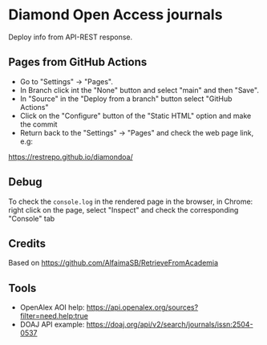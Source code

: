 # Diamond Open Access journals
Deploy info from API-REST response.

## Pages from GitHub Actions
* Go to "Settings" -> "Pages".
* In Branch click int the "None" button and select "main" and then "Save".
* In "Source" in the "Deploy from a branch" button select "GitHub Actions"
* Click on the "Configure" button of the "Static HTML" option and make the commit
* Return back to the "Settings" -> "Pages" and check the web page link, e.g:

https://restrepo.github.io/diamondoa/

## Debug
To check the `console.log` in the rendered page in the browser, in Chrome: right click on the page, select "Inspect" and check the corresponding "Console" tab

## Credits
Based on https://github.com/AlfaimaSB/RetrieveFromAcademia

## Tools
* OpenAlex AOI help: https://api.openalex.org/sources?filter=need.help:true
* DOAJ API example: https://doaj.org/api/v2/search/journals/issn:2504-0537



